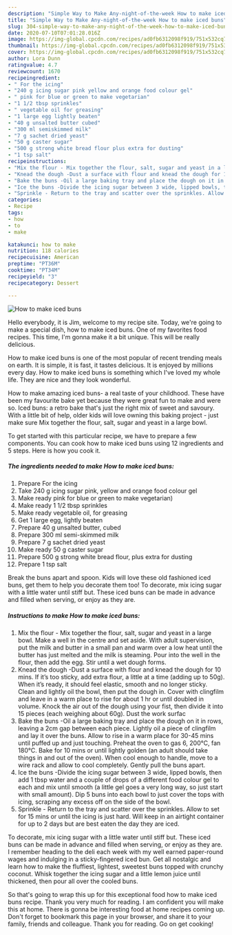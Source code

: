 ```yaml
---
description: "Simple Way to Make Any-night-of-the-week How to make iced buns"
title: "Simple Way to Make Any-night-of-the-week How to make iced buns"
slug: 304-simple-way-to-make-any-night-of-the-week-how-to-make-iced-buns
date: 2020-07-10T07:01:28.016Z
image: https://img-global.cpcdn.com/recipes/ad0fb6312098f919/751x532cq70/how-to-make-iced-buns-recipe-main-photo.jpg
thumbnail: https://img-global.cpcdn.com/recipes/ad0fb6312098f919/751x532cq70/how-to-make-iced-buns-recipe-main-photo.jpg
cover: https://img-global.cpcdn.com/recipes/ad0fb6312098f919/751x532cq70/how-to-make-iced-buns-recipe-main-photo.jpg
author: Lora Dunn
ratingvalue: 4.7
reviewcount: 1670
recipeingredient:
- " For the icing"
- "240 g icing sugar pink yellow and orange food colour gel"
- " pink for blue or green to make vegetarian"
- "1 1/2 tbsp sprinkles"
- " vegetable oil for greasing"
- "1 large egg lightly beaten"
- "40 g unsalted butter cubed"
- "300 ml semiskimmed milk"
- "7 g sachet dried yeast"
- "50 g caster sugar"
- "500 g strong white bread flour plus extra for dusting"
- "1 tsp salt"
recipeinstructions:
- "Mix the flour - Mix together the flour, salt, sugar and yeast in a large bowl. Make a well in the centre and set aside. With adult supervision, put the milk and butter in a small pan and warm over a low heat until the butter has just melted and the milk is steaming. Pour into the well in the flour, then add the egg. Stir until a wet dough forms."
- "Knead the dough -Dust a surface with flour and knead the dough for 10 mins. If it’s too sticky, add extra flour, a little at a time (adding up to 50g). When it’s ready, it should feel elastic, smooth and no longer sticky. Clean and lightly oil the bowl, then put the dough in. Cover with clingfilm and leave in a warm place to rise for about 1 hr or until doubled in volume. Knock the air out of the dough using your fist, then divide it into 15 pieces (each weighing about 60g). Dust the work surfac"
- "Bake the buns -Oil a large baking tray and place the dough on it in rows, leaving a 2cm gap between each piece. Lightly oil a piece of clingfilm and lay it over the buns. Allow to rise in a warm place for 30-45 mins until puffed up and just touching. Preheat the oven to gas 6, 200°C, fan 180°C. Bake for 10 mins or until lightly golden (an adult should take things in and out of the oven). When cool enough to handle, move to a wire rack and allow to cool completely. Gently pull the buns apart."
- "Ice the buns -Divide the icing sugar between 3 wide, lipped bowls, then add 1 tbsp water and a couple of drops of a different food colour gel to each and mix until smooth (a little gel goes a very long way, so just start with small amount). Dip 5 buns into each bowl to just cover the tops with icing, scraping any excess off on the side of the bowl."
- "Sprinkle - Return to the tray and scatter over the sprinkles. Allow to set for 15 mins or until the icing is just hard. Will keep in an airtight container for up to 2 days but are best eaten the day they are iced."
categories:
- Recipe
tags:
- how
- to
- make

katakunci: how to make 
nutrition: 118 calories
recipecuisine: American
preptime: "PT36M"
cooktime: "PT34M"
recipeyield: "3"
recipecategory: Dessert

---
```



![How to make iced buns](https://img-global.cpcdn.com/recipes/ad0fb6312098f919/751x532cq70/how-to-make-iced-buns-recipe-main-photo.jpg)

Hello everybody, it is Jim, welcome to my recipe site. Today, we're going to make a special dish, how to make iced buns. One of my favorites food recipes. This time, I'm gonna make it a bit unique. This will be really delicious.

How to make iced buns is one of the most popular of recent trending meals on earth. It is simple, it is fast, it tastes delicious. It is enjoyed by millions every day. How to make iced buns is something which I've loved my whole life. They are nice and they look wonderful.

How to make amazing iced buns- a real taste of your childhood. These have been my favourite bake yet because they were great fun to make and were so. Iced buns: a retro bake that&#39;s just the right mix of sweet and savoury. With a little bit of help, older kids will love owning this baking project - just make sure Mix together the flour, salt, sugar and yeast in a large bowl.


To get started with this particular recipe, we have to prepare a few components. You can cook how to make iced buns using 12 ingredients and 5 steps. Here is how you cook it.

<!--inarticleads1-->

##### The ingredients needed to make How to make iced buns:

1. Prepare  For the icing
1. Take 240 g icing sugar pink, yellow and orange food colour gel
1. Make ready  pink for blue or green to make vegetarian)
1. Make ready 1 1/2 tbsp sprinkles
1. Make ready  vegetable oil, for greasing
1. Get 1 large egg, lightly beaten
1. Prepare 40 g unsalted butter, cubed
1. Prepare 300 ml semi-skimmed milk
1. Prepare 7 g sachet dried yeast
1. Make ready 50 g caster sugar
1. Prepare 500 g strong white bread flour, plus extra for dusting
1. Prepare 1 tsp salt


Break the buns apart and spoon. Kids will love these old fashioned iced buns, get them to help you decorate them too! To decorate, mix icing sugar with a little water until stiff but. These iced buns can be made in advance and filled when serving, or enjoy as they are. 

<!--inarticleads2-->

##### Instructions to make How to make iced buns:

1. Mix the flour - Mix together the flour, salt, sugar and yeast in a large bowl. Make a well in the centre and set aside. With adult supervision, put the milk and butter in a small pan and warm over a low heat until the butter has just melted and the milk is steaming. Pour into the well in the flour, then add the egg. Stir until a wet dough forms.
1. Knead the dough -Dust a surface with flour and knead the dough for 10 mins. If it’s too sticky, add extra flour, a little at a time (adding up to 50g). When it’s ready, it should feel elastic, smooth and no longer sticky. Clean and lightly oil the bowl, then put the dough in. Cover with clingfilm and leave in a warm place to rise for about 1 hr or until doubled in volume. Knock the air out of the dough using your fist, then divide it into 15 pieces (each weighing about 60g). Dust the work surfac
1. Bake the buns -Oil a large baking tray and place the dough on it in rows, leaving a 2cm gap between each piece. Lightly oil a piece of clingfilm and lay it over the buns. Allow to rise in a warm place for 30-45 mins until puffed up and just touching. Preheat the oven to gas 6, 200°C, fan 180°C. Bake for 10 mins or until lightly golden (an adult should take things in and out of the oven). When cool enough to handle, move to a wire rack and allow to cool completely. Gently pull the buns apart.
1. Ice the buns -Divide the icing sugar between 3 wide, lipped bowls, then add 1 tbsp water and a couple of drops of a different food colour gel to each and mix until smooth (a little gel goes a very long way, so just start with small amount). Dip 5 buns into each bowl to just cover the tops with icing, scraping any excess off on the side of the bowl.
1. Sprinkle - Return to the tray and scatter over the sprinkles. Allow to set for 15 mins or until the icing is just hard. Will keep in an airtight container for up to 2 days but are best eaten the day they are iced.


To decorate, mix icing sugar with a little water until stiff but. These iced buns can be made in advance and filled when serving, or enjoy as they are. I remember heading to the deli each week with my well earned paper-round wages and indulging in a sticky-fingered iced bun. Get all nostalgic and learn how to make the fluffiest, lightest, sweetest buns topped with crunchy coconut. Whisk together the icing sugar and a little lemon juice until thickened, then pour all over the cooled buns. 

So that's going to wrap this up for this exceptional food how to make iced buns recipe. Thank you very much for reading. I am confident you will make this at home. There is gonna be interesting food at home recipes coming up. Don't forget to bookmark this page in your browser, and share it to your family, friends and colleague. Thank you for reading. Go on get cooking!

